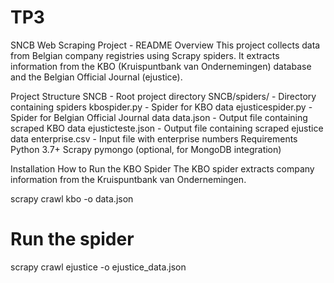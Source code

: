 # TP3

SNCB Web Scraping Project - README
Overview
This project collects data from Belgian company registries using Scrapy spiders. It extracts information from the KBO (Kruispuntbank van Ondernemingen) database and the Belgian Official Journal (ejustice).

Project Structure
SNCB - Root project directory
SNCB/spiders/ - Directory containing spiders
kbospider.py - Spider for KBO data
ejusticespider.py - Spider for Belgian Official Journal data
data.json - Output file containing scraped KBO data
ejusticteste.json - Output file containing scraped ejustice data
enterprise.csv - Input file with enterprise numbers
Requirements
Python 3.7+
Scrapy
pymongo (optional, for MongoDB integration)


Installation
How to Run the KBO Spider
The KBO spider extracts company information from the Kruispuntbank van Ondernemingen.

scrapy crawl kbo -o data.json

# Run the spider
scrapy crawl ejustice -o ejustice_data.json



